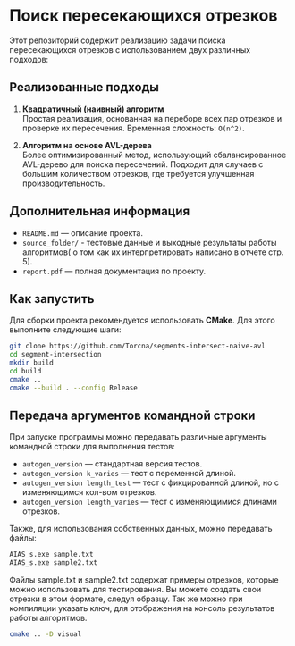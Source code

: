 # Поиск пересекающихся отрезков

Этот репозиторий содержит реализацию задачи поиска пересекающихся отрезков с использованием двух различных подходов:

## Реализованные подходы

1. **Квадратичный (наивный) алгоритм**  
   Простая реализация, основанная на переборе всех пар отрезков и проверке их пересечения. Временная сложность: `O(n^2)`.

2. **Алгоритм на основе AVL-дерева**  
   Более оптимизированный метод, использующий сбалансированное AVL-дерево для поиска пересечений. Подходит для случаев с большим количеством отрезков, где требуется улучшенная производительность.

## Дополнительная информация
- `README.md` — описание проекта.
- `source_folder/` - тестовые данные и выходные результаты работы алгоритмов( о том как их интерпретировать написано в отчете стр. 5).
- `report.pdf` — полная документация по проекту.

## Как запустить
Для сборки проекта рекомендуется использовать **CMake**. Для этого выполните следующие шаги:

   ```bash
   git clone https://github.com/Torcna/segments-intersect-naive-avl
   cd segment-intersection
   mkdir build
   cd build
   cmake ..
   cmake --build . --config Release
   ```

## Передача аргументов командной строки

При запуске программы можно передавать различные аргументы командной строки для выполнения тестов:

- `autogen_version` — стандартная версия тестов.
- `autogen_version k_varies` — тест с переменной длиной.
- `autogen_version length_test` — тест с фикцированной длиной, но с изменяющимся кол-вом отрезков.
- `autogen_version length_varies` — тест с изменяющимися длинами отрезков.

Также, для использования собственных данных, можно передавать файлы:
```bash
AIAS_s.exe sample.txt
AIAS_s.exe sample2.txt
```
Файлы sample.txt и sample2.txt содержат примеры отрезков, которые можно использовать для тестирования.
Вы можете создать свои отрезки в этом формате, следуя образцу.
Так же можно при компиляции указать ключ, для отображения на консоль результатов работы алгоритмов.
```bash
cmake .. -D visual
```
